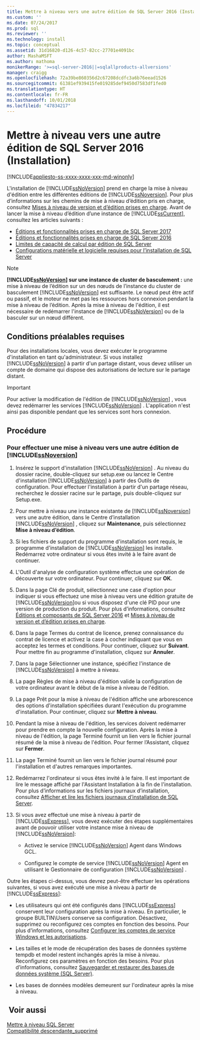 ```yaml
---
title: Mettre à niveau vers une autre édition de SQL Server 2016 (Installation) | Microsoft Docs
ms.custom: ''
ms.date: 07/24/2017
ms.prod: sql
ms.reviewer: ''
ms.technology: install
ms.topic: conceptual
ms.assetid: 31d16820-d126-4c57-82cc-27701e4091bc
author: MashaMSFT
ms.author: mathoma
monikerRange: '>=sql-server-2016||=sqlallproducts-allversions'
manager: craigg
ms.openlocfilehash: 72a39be860356d2c67208dcdfc3a6b76eead1526
ms.sourcegitcommit: 61381ef939415fe019285def9450d7583df1fed0
ms.translationtype: HT
ms.contentlocale: fr-FR
ms.lasthandoff: 10/01/2018
ms.locfileid: "47834217"
---
```

# <a name="upgrade-to-a-different-edition-of-sql-server-setup"></a>Mettre à niveau vers une autre édition de SQL Server 2016 (Installation)

[!INCLUDE[appliesto-ss-xxxx-xxxx-xxx-md-winonly](../../includes/appliesto-ss-xxxx-xxxx-xxx-md-winonly.md)]

L'installation de [!INCLUDE[ssNoVersion](../../includes/ssnoversion-md.md)] prend en charge la mise à niveau d'édition entre les différentes éditions de [!INCLUDE[ssNoversion](../../includes/ssnoversion-md.md)]. Pour plus d’informations sur les chemins de mise à niveau d’édition pris en charge, consultez [Mises à niveau de version et d’édition prises en charge](../../database-engine/install-windows/supported-version-and-edition-upgrades-2017.md). Avant de lancer la mise à niveau d’édition d’une instance de [!INCLUDE[ssCurrent](../../includes/sscurrent-md.md)], consultez les articles suivants :  

- [Éditions et fonctionnalités prises en charge de SQL Server 2017](../../sql-server/editions-and-components-of-sql-server-2017.md)  
- [Éditions et fonctionnalités prises en charge de SQL Server 2016](../../sql-server/editions-and-components-of-sql-server-2016.md)  
- [Limites de capacité de calcul par édition de SQL Server](../../sql-server/compute-capacity-limits-by-edition-of-sql-server.md)  
- [Configurations matérielle et logicielle requises pour l’installation de SQL Server](../../sql-server/install/hardware-and-software-requirements-for-installing-sql-server.md)  
  
> [!NOTE]  
> **[!INCLUDE[ssNoVersion](../../includes/ssnoversion-md.md)] sur une instance de cluster de basculement :** une mise à niveau de l’édition sur un des nœuds de l’instance du cluster de basculement [!INCLUDE[ssNoVersion](../../includes/ssnoversion-md.md)] est suffisante. Le nœud peut être actif ou passif, et le moteur ne met pas les ressources hors connexion pendant la mise à niveau de l’édition. Après la mise à niveau de l'édition, il est nécessaire de redémarrer l'instance de [!INCLUDE[ssNoVersion](../../includes/ssnoversion-md.md)] ou de la basculer sur un nœud différent.  
  
## <a name="prerequisites"></a>Conditions préalables requises  
Pour des installations locales, vous devez exécuter le programme d'installation en tant qu'administrateur. Si vous installez [!INCLUDE[ssNoVersion](../../includes/ssnoversion-md.md)] à partir d'un partage distant, vous devez utiliser un compte de domaine qui dispose des autorisations de lecture sur le partage distant.  
  
> [!IMPORTANT]  
> Pour activer la modification de l'édition de [!INCLUDE[ssNoVersion](../../includes/ssnoversion-md.md)] , vous devez redémarrer les services [!INCLUDE[ssNoVersion](../../includes/ssnoversion-md.md)] . L'application n'est ainsi pas disponible pendant que les services sont hors connexion.  
  
## <a name="procedure"></a>Procédure  
  
### <a name="to-upgrade-to-a-different-edition-of-includessnoversionincludesssnoversion-mdmd"></a>Pour effectuer une mise à niveau vers une autre édition de [!INCLUDE[ssNoversion](../../includes/ssnoversion-md.md)]  
  
1.  Insérez le support d'installation [!INCLUDE[ssNoVersion](../../includes/ssnoversion-md.md)] . Au niveau du dossier racine, double-cliquez sur setup.exe ou lancez le Centre d'installation [!INCLUDE[ssNoVersion](../../includes/ssnoversion-md.md)] à partir des Outils de configuration. Pour effectuer l'installation à partir d'un partage réseau, recherchez le dossier racine sur le partage, puis double-cliquez sur Setup.exe.  
  
2.  Pour mettre à niveau une instance existante de [!INCLUDE[ssNoversion](../../includes/ssnoversion-md.md)] vers une autre édition, dans le Centre d’installation [!INCLUDE[ssNoVersion](../../includes/ssnoversion-md.md)] , cliquez sur **Maintenance**, puis sélectionnez **Mise à niveau d’édition**.  
  
3.  Si les fichiers de support du programme d'installation sont requis, le programme d'installation de [!INCLUDE[ssNoVersion](../../includes/ssnoversion-md.md)] les installe. Redémarrez votre ordinateur si vous êtes invité à le faire avant de continuer.  
  
4.  L'Outil d'analyse de configuration système effectue une opération de découverte sur votre ordinateur. Pour continuer, cliquez sur **OK**.  
  
5.  Dans la page Clé de produit, sélectionnez une case d'option pour indiquer si vous effectuez une mise à niveau vers une édition gratuite de [!INCLUDE[ssNoVersion](../../includes/ssnoversion-md.md)]ou si vous disposez d'une clé PID pour une version de production du produit. Pour plus d’informations, consultez [Éditions et composants de SQL Server 2016](../../sql-server/editions-and-components-of-sql-server-2017.md) et [Mises à niveau de version et d’édition prises en charge](../../database-engine/install-windows/supported-version-and-edition-upgrades.md).  
  
6.  Dans la page Termes du contrat de licence, prenez connaissance du contrat de licence et activez la case à cocher indiquant que vous en acceptez les termes et conditions. Pour continuer, cliquez sur **Suivant**. Pour mettre fin au programme d'installation, cliquez sur **Annuler**.  
  
7.  Dans la page Sélectionner une instance, spécifiez l'instance de [!INCLUDE[ssNoVersion](../../includes/ssnoversion-md.md)] à mettre à niveau.  
  
8.  La page Règles de mise à niveau d'édition valide la configuration de votre ordinateur avant le début de la mise à niveau de l'édition.  
  
9. La page Prêt pour la mise à niveau de l'édition affiche une arborescence des options d'installation spécifiées durant l'exécution du programme d'installation. Pour continuer, cliquez sur **Mettre à niveau**.  
  
10. Pendant la mise à niveau de l'édition, les services doivent redémarrer pour prendre en compte la nouvelle configuration. Après la mise à niveau de l'édition, la page Terminé fournit un lien vers le fichier journal résumé de la mise à niveau de l'édition. Pour fermer l’Assistant, cliquez sur **Fermer**.  
  
11. La page Terminé fournit un lien vers le fichier journal résumé pour l'installation et d'autres remarques importantes.  
  
12. Redémarrez l'ordinateur si vous êtes invité à le faire. Il est important de lire le message affiché par l'Assistant Installation à la fin de l'installation. Pour plus d’informations sur les fichiers journaux d’installation, consultez [Afficher et lire les fichiers journaux d’installation de SQL Server](../../database-engine/install-windows/view-and-read-sql-server-setup-log-files.md).  
  
13. Si vous avez effectué une mise à niveau à partir de [!INCLUDE[ssExpress](../../includes/ssexpress-md.md)], vous devez exécuter des étapes supplémentaires avant de pouvoir utiliser votre instance mise à niveau de [!INCLUDE[ssNoVersion](../../includes/ssnoversion-md.md)]:  
  
    -   Activez le service [!INCLUDE[ssNoVersion](../../includes/ssnoversion-md.md)] Agent dans Windows GCL.  
  
    -   Configurez le compte de service [!INCLUDE[ssNoVersion](../../includes/ssnoversion-md.md)] Agent en utilisant le Gestionnaire de configuration [!INCLUDE[ssNoVersion](../../includes/ssnoversion-md.md)] .  
  
 Outre les étapes ci-dessus, vous devrez peut-être effectuer les opérations suivantes, si vous avez exécuté une mise à niveau à partir de [!INCLUDE[ssExpress](../../includes/ssexpress-md.md)]:  
  
-   Les utilisateurs qui ont été configurés dans [!INCLUDE[ssExpress](../../includes/ssexpress-md.md)] conservent leur configuration après la mise à niveau. En particulier, le groupe BUILTIN\Users conserve sa configuration. Désactivez, supprimez ou reconfigurez ces comptes en fonction des besoins. Pour plus d’informations, consultez [Configurer les comptes de service Windows et les autorisations](../../database-engine/configure-windows/configure-windows-service-accounts-and-permissions.md).  
  
-   Les tailles et le mode de récupération des bases de données système tempdb et model restent inchangés après la mise à niveau. Reconfigurez ces paramètres en fonction des besoins. Pour plus d’informations, consultez [Sauvegarder et restaurer des bases de données système &#40;SQL Server&#41;](../../relational-databases/backup-restore/back-up-and-restore-of-system-databases-sql-server.md).  
  
-   Les bases de données modèles demeurent sur l'ordinateur après la mise à niveau.  
  
## <a name="see-also"></a> Voir aussi  
 [Mettre à niveau SQL Server](../../database-engine/install-windows/upgrade-sql-server.md)   
 [Compatibilité descendante_supprimé](http://msdn.microsoft.com/library/15d9117e-e2fa-4985-99ea-66a117c1e9fd)  
  
  
